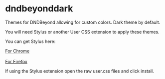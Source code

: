 # dndbeyonddark
Themes for DNDBeyond allowing for custom colors. Dark theme by default.


You will need Stylus or another User CSS extension to apply these themes. 

You can get Stylus here:

<a href="https://chrome.google.com/webstore/detail/stylus/clngdbkpkpeebahjckkjfobafhncgmne?hl=en">For Chrome</a><br><br>
<a href="https://addons.mozilla.org/en-CA/firefox/addon/styl-us/">For Firefox</a>

If using the Stylus extension open the raw user.css files and click install.


